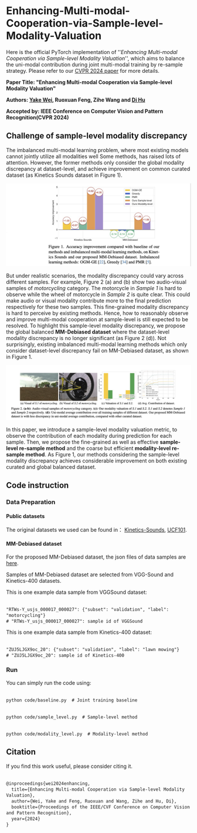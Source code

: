 # Enhancing-Multi-modal-Cooperation-via-Sample-level-Modality-Valuation


Here is the official PyTorch implementation of ''*Enhancing Multi-modal Cooperation via Sample-level Modality Valuation*'', which aims to balance the uni-modal contribution during joint multi-modal training by re-sample strategy. Please refer to our [CVPR 2024 paper](https://arxiv.org/abs/2309.06255) for more details.

**Paper Title: "Enhancing Multi-modal Cooperation via Sample-level Modality Valuation"**

**Authors: [Yake Wei](https://echo0409.github.io/), Ruoxuan Feng, Zihe Wang and [Di Hu](https://dtaoo.github.io/index.html)**

**Accepted by: IEEE Conference on Computer Vision and Pattern Recognition(CVPR 2024)**



## Challenge of sample-level modality discrepancy

The imbalanced multi-modal learning problem, where most existing models cannot jointly utilize all modalities well Some methods, has raised lots of attention. However, the former methods only consider the global modality discrepancy at dataset-level, and achieve improvement on common curated dataset (as Kinetics Sounds dataset in Figure 1). 


<div  align="center">    
<img src="pics/results.jpg",width ="20%" />
</div>

But under realistic scenarios, the modality discrepancy could vary across different samples. For example, Figure 2 (a) and (b) show two audio-visual samples of *motorcycling* category. The motorcycle in *Sample 1* is hard to observe while the wheel of motorcycle in *Sample 2* is quite clear.
This could make audio or visual modality contribute more to the final prediction respectively for these two samples. This fine-grained modality discrepancy is hard to perceive by existing methods. Hence, how to reasonably observe and improve multi-modal cooperation at sample-level is still expected to be resolved. To highlight this sample-level modality discrepancy, we propose the global balanced **MM-Debiased dataset** where the dataset-level modality discrepancy is no longer significant (as Figure 2 (d)). Not surprisingly, existing imbalanced multi-modal learning methods which only consider dataset-level discrepancy fail on MM-Debiased dataset, as shown in Figure 1. 


<div  align="center">    
<img src="pics/sample.jpg",width ="80%" />
</div>



In this paper, we introduce a sample-level modality valuation metric, to observe the contribution of each modality during prediction for each sample. Then, we propose the fine-grained as well as effective **sample-level re-sample method** and the coarse but efficient **modality-level re-sample method**. As Figure 1, our methods considering the sample-level modality discrepancy achieves considerable improvement on both existing curated and global balanced dataset.



## Code instruction

### Data Preparation
#### Public datasets
The original datasets we used can be found in：
[Kinetics-Sounds](https://github.com/cvdfoundation/kinetics-dataset),
[UCF101](https://www.crcv.ucf.edu/data/UCF101.php).

#### MM-Debiased dataset
For the proposed MM-Debiased dataset, the json files of data samples are [here](https://github.com/GeWu-Lab/Enhancing-Multi-modal-Cooperation-via-Sample-level-Modality-Valuation/blob/main/MM-Debiased%20dataset/MM-Debiased.json).

Samples of MM-Debiased dataset are selected from VGG-Sound and Kinetics-400 datasets.

This is one example data sample from VGGSound dataset:
<pre><code>
"RTWs-Y_usjs_000017_000027": {"subset": "validation", "label": "motorcycling"}
# "RTWs-Y_usjs_000017_000027": sample id of VGGSound
</code></pre>

This is one example data sample from Kinetics-400 dataset:
<pre><code>
"ZUJ5LJGX9oc_20": {"subset": "validation", "label": "lawn mowing"}
# "ZUJ5LJGX9oc_20": sample id of Kinetics-400
</code></pre>


### Run
You can simply run the code using:  
<pre><code>
python code/baseline.py  # Joint training baseline
</code></pre>
<pre><code>
python code/sample_level.py  # Sample-level method
</code></pre>
<pre><code>
python code/modality_level.py  # Modality-level method
</code></pre>

## Citation
If you find this work useful, please consider citing it.

<pre><code>
@inproceedings{wei2024enhancing,
  title={Enhancing Multi-modal Cooperation via Sample-level Modality Valuation},
  author={Wei, Yake and Feng, Ruoxuan and Wang, Zihe and Hu, Di},
  booktitle={Proceedings of the IEEE/CVF Conference on Computer Vision and Pattern Recognition},
  year={2024}
}
</code></pre>